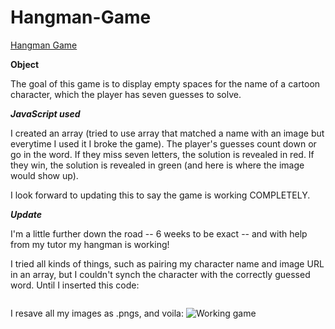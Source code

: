 # Hangman-Game
[Hangman Game](https://green64.github.io/Hangman-Game/)

**Object**

The goal of this game is to display empty spaces for the name of a cartoon character, which the player has seven guesses to solve.

***JavaScript used***

I created an array (tried to use array that matched a name with an image but everytime I used it I broke the game). The player's guesses count down or go in the word. If they miss seven letters, the solution is revealed in red. If they win, the solution is revealed in green (and here is where the image would show up).

I look forward to updating this to say the game is working COMPLETELY.

***Update***

I'm a little further down the road -- 6 weeks to be exact -- and with help from my tutor my hangman is working!

I tried all kinds of things, such as pairing my character name and image URL in an array, but I couldn't synch the character with the correctly guessed word. Until I inserted this code:

```        document.getElementById("challengeWord-img").src="assets/images/" + challengeWord + ".png";
```
I resave all my images as .pngs, and voila:
![Working game](/assets/images/working-game.png)
